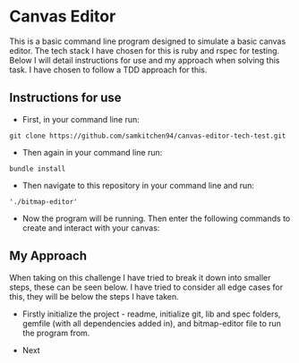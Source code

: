 # Canvas Editor
This is a basic command line program designed to simulate a basic canvas editor. The tech stack I have chosen for this is ruby and rspec for testing. Below I will detail instructions for use and my approach when solving this task. I have chosen to follow a TDD approach for this.

## Instructions for use
- First, in your command line run:
```
git clone https://github.com/samkitchen94/canvas-editor-tech-test.git
```
- Then again in your command line run:
```
bundle install
```
- Then navigate to this repository in your command line and run:
```
'./bitmap-editor'
```
- Now the program will be running. Then enter the following commands to create and interact with your canvas:

## My Approach
When taking on this challenge I have tried to break it down into smaller steps, these can be seen below. I have tried to consider all edge cases for this, they will be below the steps I have taken. 

- Firstly initialize the project - readme, initialize git, lib and spec folders, gemfile (with all dependencies added in), and bitmap-editor file to run the program from.

- Next
